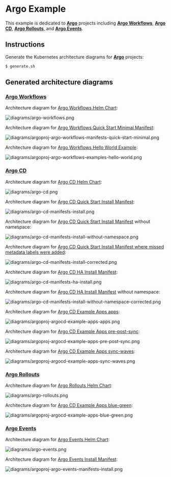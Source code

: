 # Argo Example

This example is dedicated to **[Argo](https://argoproj.github.io/)** projects including **[Argo Workflows](https://argoproj.github.io/workflows/)**, **[Argo CD](https://argoproj.github.io/cd/)**, **[Argo Rollouts](https://argoproj.github.io/rollouts/)**, and **[Argo Events](https://argoproj.github.io/events/)**.

## Instructions

Generate the Kubernetes architecture diagrams for **[Argo](https://argoproj.github.io/)** projects:

```sh
$ generate.sh
```

## Generated architecture diagrams

### [Argo Workflows](https://argoproj.github.io/workflows/)

Architecture diagram for [Argo Workflows Helm Chart](https://artifacthub.io/packages/helm/argo/argo-workflows):

![diagrams/argo-workflows.png](diagrams/argo-workflows.png)

Architecture diagram for [Argo Workflows Quick Start Minimal Manifest](https://github.com/argoproj/argo-workflows/blob/main/manifests/quick-start-minimal.yaml):

![diagrams/argoproj-argo-workflows-manifests-quick-start-minimal.png](diagrams/argoproj-argo-workflows-manifests-quick-start-minimal.png)

Architecture diagram for [Argo Workflows Hello World Example](https://raw.githubusercontent.com/argoproj/argo-workflows/main/examples/hello-world.yaml):

![diagrams/argoproj-argo-workflows-examples-hello-world.png](diagrams/argoproj-argo-workflows-examples-hello-world.png)

### [Argo CD](https://argoproj.github.io/cd/)

Architecture diagram for [Argo CD Helm Chart](https://artifacthub.io/packages/helm/argo/argo-cd):

![diagrams/argo-cd.png](diagrams/argo-cd.png)

Architecture diagram for [Argo CD Quick Start Install Manifest](https://raw.githubusercontent.com/argoproj/argo-cd/stable/manifests/install.yaml):

![diagrams/argo-cd-manifests-install.png](diagrams/argo-cd-manifests-install.png)

Architecture diagram for [Argo CD Quick Start Install Manifest](https://raw.githubusercontent.com/argoproj/argo-cd/stable/manifests/install.yaml) without namespace:

![diagrams/argo-cd-manifests-install-without-namespace.png](diagrams/argo-cd-manifests-install-without-namespace.png)

Architecture diagram for [Argo CD Quick Start Install Manifest where missed metadata labels were added](https://github.com/argoproj/argo-cd/pull/23313):

![diagrams/argo-cd-manifests-install-corrected.png](diagrams/argo-cd-manifests-install-corrected.png)

Architecture diagram for [Argo CD HA Install Manifest](https://raw.githubusercontent.com/argoproj/argo-cd/stable/manifests/ha/install.yaml):

![diagrams/argo-cd-manifests-ha-install.png](diagrams/argo-cd-manifests-ha-install.png)

Architecture diagram for [Argo CD HA Install Manifest](https://raw.githubusercontent.com/argoproj/argo-cd/stable/manifests/ha/install.yaml) without namespace:

![diagrams/argo-cd-manifests-install-without-namespace-corrected.png](diagrams/argo-cd-manifests-install-without-namespace-corrected.png)

Architecture diagram for [Argo CD Example Apps apps](https://github.com/argoproj/argocd-example-apps/tree/master/apps):

![diagrams/argoproj-argocd-example-apps-apps.png](diagrams/argoproj-argocd-example-apps-apps.png)

Architecture diagram for [Argo CD Example Apps pre-post-sync](https://github.com/argoproj/argocd-example-apps/tree/master/pre-post-sync):

![diagrams/argoproj-argocd-example-apps-pre-post-sync.png](diagrams/argoproj-argocd-example-apps-pre-post-sync.png)

Architecture diagram for [Argo CD Example Apps sync-waves](https://github.com/argoproj/argocd-example-apps/tree/master/sync-waves):

![diagrams/argoproj-argocd-example-apps-sync-waves.png](diagrams/argoproj-argocd-example-apps-sync-waves.png)

### [Argo Rollouts](https://argoproj.github.io/rollouts/)

Architecture diagram for [Argo Rollouts Helm Chart](https://artifacthub.io/packages/helm/argo/argo-rollouts):

![diagrams/argo-rollouts.png](diagrams/argo-rollouts.png)

Architecture diagram for [Argo CD Example Apps blue-green](https://github.com/argoproj/argocd-example-apps/tree/master/blue-green):

![diagrams/argoproj-argocd-example-apps-blue-green.png](diagrams/argoproj-argocd-example-apps-blue-green.png)

### [Argo Events](https://argoproj.github.io/events/)

Architecture diagram for [Argo Events Helm Chart](https://artifacthub.io/packages/helm/argo/argo-events):

![diagrams/argo-events.png](diagrams/argo-events.png)

Architecture diagram for [Argo Events Install Manifest](https://github.com/argoproj/argo-events/blob/master/manifests/install.yaml):

![diagrams/argoproj-argo-events-manifests-install.png](diagrams/argoproj-argo-events-manifests-install.png)

